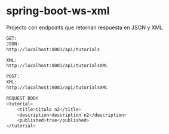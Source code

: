 # spring-boot-ws-xml

Projecto con endpoints que retornan respuesta en JSON y XML


```bash
GET:
JSON:
http://localhost:8081/api/tutorials

XML:
http://localhost:8081/api/tutorialsXML
```

```bash
POST:
XML:
http://localhost:8081/api/tutorialsXML

REQUEST BODY
<tutorial>
    <title>titulo n2</title>
    <description>description n2</description>
    <published>true</published>
</tutorial>

```

